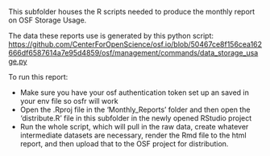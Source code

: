 
This subfolder houses the R scripts needed to produce the monthly report on OSF Storage Usage.

The data these reports use is generated by this python script:
https://github.com/CenterForOpenScience/osf.io/blob/50467ce8f156cea162666df6587614a7e95d4859/osf/management/commands/data_storage_usage.py

To run this report:

* Make sure you have your osf authentication token set up an saved in your env file so osfr will work
* Open the .Rproj file in the ‘Monthly_Reports’ folder and then open the ‘distribute.R’ file in this subfolder in the newly opened RStudio project
* Run the whole script, which will pull in the raw data, create whatever intermediate datasets are necessary, render the Rmd file to the html report, and then upload that to the OSF project for distribution.
